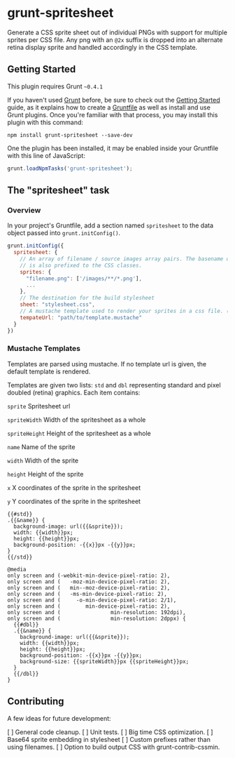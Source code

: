 # grunt-spritesheet

Generate a CSS sprite sheet out of individual PNGs with support for multiple sprites per CSS file. Any png with an `@2x` suffix is dropped into an alternate retina display sprite and handled accordingly in the CSS template.


## Getting Started
This plugin requires Grunt `~0.4.1`

If you haven't used [Grunt](http://gruntjs.com/) before, be sure to check out the [Getting Started](http://gruntjs.com/getting-started) guide, as it explains how to create a [Gruntfile](http://gruntjs.com/sample-gruntfile) as well as install and use Grunt plugins. Once you're familiar with that process, you may install this plugin with this command:

```shell
npm install grunt-spritesheet --save-dev
```

One the plugin has been installed, it may be enabled inside your Gruntfile with this line of JavaScript:

```js
grunt.loadNpmTasks('grunt-spritesheet');
```

## The "spritesheet" task

### Overview
In your project's Gruntfile, add a section named `spritesheet` to the data object passed into `grunt.initConfig()`. 

```js
grunt.initConfig({
  spritesheet: {
    // An array of filename / source images array pairs. The basename of the sprite file
    // is also prefixed to the CSS classes.
    sprites: {
      "filename.png": ['/images/**/*.png'],
      ...
    },
    // The destination for the build stylesheet
    sheet: "stylesheet.css",
    // A mustache template used to render your sprites in a css file. (Optional)
    tempateUrl: "path/to/template.mustache"
  }
})
```

### Mustache Templates

Templates are parsed using mustache. If no template url is given, the default template is rendered.

Templates are given two lists: `std` and `dbl` representing standard and pixel doubled (retina) graphics. Each item contains:

`sprite`
Spritesheet url

`spriteWidth`
Width of the spritesheet as a whole

`spriteHeight`
Height of the spritesheet as a whole

`name`
Name of the sprite

`width` 
Width of the sprite

`height`
Height of the sprite

`x`
X coordinates of the sprite in the spritesheet

`y`
Y coordinates of the sprite in the spritesheet



```
{{#std}}
.{{&name}} {
  background-image: url({{&sprite}});
  width: {{width}}px;
  height: {{height}}px;
  background-position: -{{x}}px -{{y}}px;
}
{{/std}}

@media
only screen and (-webkit-min-device-pixel-ratio: 2),
only screen and (   -moz-min-device-pixel-ratio: 2),
only screen and (   min--moz-device-pixel-ratio: 2),
only screen and (   -ms-min-device-pixel-ratio: 2),
only screen and (     -o-min-device-pixel-ratio: 2/1),
only screen and (        min-device-pixel-ratio: 2),
only screen and (                min-resolution: 192dpi),
only screen and (                min-resolution: 2dppx) { 
  {{#dbl}}
  .{{&name}} {
    background-image: url({{&sprite}});
    width: {{width}}px;
    height: {{height}}px;
    background-position: -{{x}}px -{{y}}px;
    background-size: {{spriteWidth}}px {{spriteHeight}}px;
  }
  {{/dbl}}
}
```



## Contributing
A few ideas for future development:

[ ] General code cleanup.
[ ] Unit tests.
[ ] Big time CSS optimization.
[ ] Base64 sprite embedding in stylesheet
[ ] Custom prefixes rather than using filenames. 
[ ] Option to build output CSS with grunt-contrib-cssmin. 

